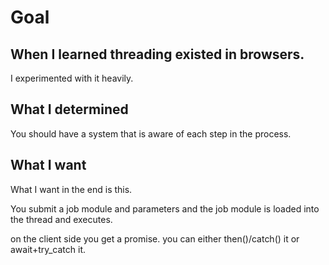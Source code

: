 
# Goal

## When I learned threading existed in browsers.

I experimented with it heavily.

## What I determined

You should have a system that is aware of each step in the process.

## What I want

What I want in the end is this.

You submit a job module and parameters and the job module is loaded into the thread and executes.

on the client side you get a promise.
you can either then()/catch() it or await+try_catch it.
